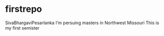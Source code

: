 # firstrepo
SivaBhargaviPesarlanka
I'm persuing masters in Northwest Missouri
This is my first semister